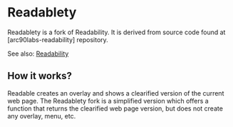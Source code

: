 # Readablety

Readablety is a fork of Readability.
It is derived from source code found at [arc90labs-readability] repository.

See also: [Readability][arc90_labs]

## How it works?

Readable creates an overlay and shows a clearified version of the current web page.
The Readablety fork is a simplified version which offers a function that returns
the clearified web page version, but does not create any overlay, menu, etc.


[arc90_svn]: https://code.google.com/p/arc90labs-readability/
[arc90_labs]: http://lab.arc90.com/2009/03/02/readability/
